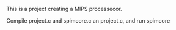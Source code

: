 This is a project creating a MIPS processecor. 

Compile project.c and spimcore.c an project.c, and run spimcore
